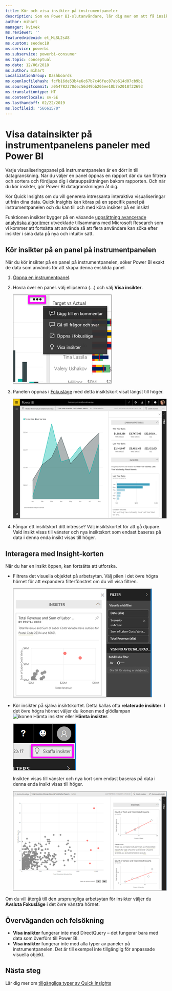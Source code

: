 ```yaml
---
title: Kör och visa insikter på instrumentpaneler
description: Som en Power BI-slutanvändare, lär dig mer om att få insikter om dina instrumentpanelers paneler.
author: mihart
manager: kvivek
ms.reviewer: ''
featuredvideoid: et_MLSL2sA8
ms.custom: seodec18
ms.service: powerbi
ms.subservice: powerbi-consumer
ms.topic: conceptual
ms.date: 12/06/2018
ms.author: mihart
LocalizationGroup: Dashboards
ms.openlocfilehash: fcfb16de53b4e6c67b7c46fec87ab614d07cb9b1
ms.sourcegitcommit: a054782370dec56d49bb205ee10b7e2018f22693
ms.translationtype: HT
ms.contentlocale: sv-SE
ms.lasthandoff: 02/22/2019
ms.locfileid: "56661570"
---
```

# <a name="view-data-insights-on-dashboard-tiles-with-power-bi"></a>Visa datainsikter på instrumentpanelens paneler med Power BI
Varje visualiseringspanel på instrumentpanelen är en dörr in till datagranskning. När du väljer en panel öppnas en rapport där du kan filtrera och sortera och fördjupa dig i datauppsättningen bakom rapporten. Och när du kör insikter, gör Power BI datagranskningen åt dig.

Kör Quick Insights om du vill generera intressanta interaktiva visualiseringar utifrån dina data. Quick Insights kan köras på en specifik panel på instrumentpanelen och du kan till och med köra insikter på en insikt!

Funktionen insikter bygger på en växande [uppsättning avancerade analytiska algoritmer](end-user-insight-types.md) utvecklade tillsammans med Microsoft Research som vi kommer att fortsätta att använda så att flera användare kan söka efter insikter i sina data på nya och intuitiv sätt.

## <a name="run-insights-on-a-dashboard-tile"></a>Kör insikter på en panel på instrumentpanelen
När du kör insikter på en panel på instrumentpanelen, söker Power BI exakt de data som används för att skapa denna enskilda panel. 

1. [Öppna en instrumentpanel](end-user-dashboards.md).
2. Hovra över en panel. välj ellipserna (...) och välj **Visa insikter**. 

    ![läget ellips-menyn](./media/end-user-insights/power-bi-hover.png)


3. Panelen öppnas i [Fokusläge](end-user-focus.md) med detta insiktskort visat längst till höger.    
   
    ![Fokusläge](./media/end-user-insights/pbi-insights-tile.png)    
4. Fångar ett insiktskort ditt intresse? Välj insiktskortet för att gå djupare. Vald insikt visas till vänster och nya insiktskort som endast baseras på data i denna enda insikt visas till höger.    

 ## <a name="interact-with-the-insight-cards"></a>Interagera med Insight-korten
När du har en insikt öppen, kan fortsätta att utforska.

   * Filtrera det visuella objektet på arbetsytan.  Välj pilen i det övre högra hörnet för att expandera filterfönstret om du vill visa filtren.

     ![insikter med utökad filtermeny](./media/end-user-insights/power-bi-insights-on-insights.png)
   
   * Kör insikter på själva insiktskortet. Detta kallas ofta **relaterade insikter**. I det övre högra hörnet väljer du ikonen med glödlampan ![ikonen Hämta insikter](./media/end-user-insights/power-bi-bulb-icon.png) eller **Hämta insikter**.
     
     ![menyrad med ikonen Hämta insikter](./media/end-user-insights/power-bi-autoinsights-tile.png)
     
     Insikten visas till vänster och nya kort som endast baseras på data i denna enda insikt visas till höger.
     
     ![insikt med insikter](./media/end-user-insights/power-bi-insights-on-insights-new.png)

Om du vill återgå till den ursprungliga arbetsytan för insikter väljer du **Avsluta Fokusläge** i det övre vänstra hörnet.

## <a name="considerations-and-troubleshooting"></a>Överväganden och felsökning
- **Visa insikter** fungerar inte med DirectQuery – det fungerar bara med data som överförs till Power BI.
- **Visa insikter** fungerar inte med alla typer av paneler på instrumentpanelen. Det är till exempel inte tillgänglig för anpassade visuella objekt.<!--[custom visuals](end-user-custom-visuals.md)-->


## <a name="next-steps"></a>Nästa steg
Lär dig mer om [tillgängliga typer av Quick Insights](end-user-insight-types.md)

